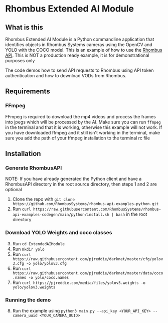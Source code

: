 # Rhombus Extended AI Module

## What is this
Rhombus Extended AI Module is a Python commandline application that identifies objects in Rhombus Systems cameras using the OpenCV and YOLO with the COCO model. This is an example of how to use the [Rhombus API](https://apidocs.rhombussystems.com/reference). This is NOT a production ready example, it is for demonstrational purposes only

The code demos how to send API requests to Rhombus using API token authentication and how to download VODs from Rhombus.

## Requirements

### FFmpeg
FFmpeg is required to download the mp4 videos and process the frames into jpegs which will be processed by the AI. Make sure you can run `ffmpeg` in the terminal and that it is working, otherwise this example will not work. If you have downloaded ffmpeg and it still isn't working in the terminal, make sure you add the path of your ffmpeg installation to the terminal rc file


## Installation

### Generate RhombusAPI

NOTE: If you have already generated the Python client and have a RhombusAPI directory in the root source directory, then steps 1 and 2 are optional

1. Clone the repo with `git clone https://github.com/RhombusSystems/rhombus-api-examples-python.git` 
2. Run `curl https://raw.githubusercontent.com/RhombusSystems/rhombus-api-examples-codegen/main/python/install.sh | bash` in the root directory

### Download YOLO Weights and coco classes
3. Run `cd ExtendedAIModule`
4. Run `mkdir yolo`
5. Run `curl https://raw.githubusercontent.com/pjreddie/darknet/master/cfg/yolov3.cfg -o yolo/yolov3.cfg`
6. Run `curl https://raw.githubusercontent.com/pjreddie/darknet/master/data/coco.names -o yolo/coco.names`
7. Run `curl https://pjreddie.com/media/files/yolov3.weights -o yolo/yolov3.weights`

### Running the demo

8. Run the example using `python3 main.py --api_key <YOUR_API_KEY> --camera_uuid <YOUR_CAMERA_UUID>`
